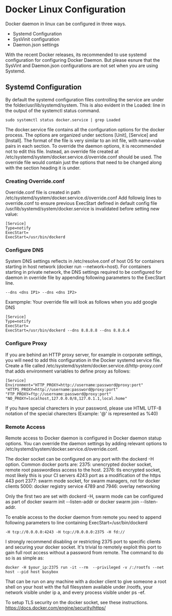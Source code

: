 # Docker Linux Configuration

Docker daemon in linux can be configured in three ways.
- Systemd Configuration
- SysVinit configuration
- Daemon.json settings

With the recent Docker releases, its recommended to use systemd configuration for configuring Docker Daemon. But please esnure that the SysVint and Daemon.json configurations are not set when you are using Systemd.

## Systemd Configuration

By default the systemd configuration files controlling the service are under the folder/usr/lib/systemd/system. This is also evident in the Loaded: line in the output of the systemctl status command.
```
sudo systemctl status docker.service | grep Loaded
```
The docker.service file contains all the configuration options for the docker process. The options are organized under sections [Unit], [Service] and [Install]. The format of the file is very similar to an init file, with name=value pairs in each section.
To override the daemon options, it is recommended not to edit this file. Instead, an override file created at /etc/systemd/system/docker.service.d/override.conf should be used. The override file would contain just the options that need to be changed along with the section heading it is under.

### Creating Override.conf
Override.conf file is created in path /etc/systemd/system/docker.service.d/override.conf
Add followig lines to override.conf to ensure previous ExecStart defined in default config file /usr/lib/systemd/system/docker.service is invalidated before setting new value:
```
[Service]
Type=notify
ExecStart=
ExecStart=/usr/bin/dockerd
```
### Configure DNS
System DNS settings reflects in /etc/resolve.conf of host OS for containers starting in host network (docker run --network=host). 
For containers starting in private network, the DNS settings required to be configured for daemon in override file by appending following parameters to the ExecStart line.
```
--dns <dns IP1> --dns <dns IP2>
```
Exampmple:
Your override file will look as follows when you add google DNS
```
[Service]
Type=notify
ExecStart=
ExecStart=/usr/bin/dockerd --dns 8.8.8.8 --dns 8.8.8.4
```
### Configure Proxy
If you are behind an HTTP proxy server, for example in corporate settings, you will need to add this configuration in the Docker systemd service file.
Create a file called /etc/systemd/system/docker.service.d/http-proxy.conf that adds environment variables to define proxy as follows:
```
[Service]
Environment="HTTP_PROXY=http://username:password@proxy:port" "HTTPS_PROXY=http://username:password@proxy:port" "FTP_PROXY=ftp://username:password@proxy:port" "NO_PROXY=localhost,127.0.0.0/8,127.0.1.1,local.home"
```
If you have special charecters in your password, please use HTML UTF-8 notation of the special charecters (Example: '@' is represented as %40)

### Remote Access
Remote access to Docker daemon is configured in Docker daemon statup options. You can override the daemon settings by adding relevant options to /etc/systemd/system/docker.service.d/override.conf.

The docker socket can be configured on any port with the dockerd -H option. Common docker ports are:
2375: unencrypted docker socket, remote root passwordless access to the host.
2376: tls encrypted socket, most likely this is your CI servers 4243 port as a modification of the https 443 port
2377: swarm mode socket, for swarm managers, not for docker clients
5000: docker registry service
4789 and 7946: overlay networking

Only the first two are set with dockerd -H, swarm mode can be configured as part of docker swarm init --listen-addr or docker swarm join --listen-addr.

To enable access to the docker daemon from remote you need to append following parameters to line containing ExecStart=/usr/bin/dockerd
```
-H tcp://0.0.0.0:4243 -H tcp://0.0.0.0:2375 -H fd://
```
I strongly recommend disabling or restricting 2375 port to specific clients and securing your docker socket. It's trivial to remotely exploit this port to gain full root access without a password from remote. The command to do so is as simple as:
```
docker -H $your_ip:2375 run -it --rm  --privileged -v /:/rootfs --net host --pid host busybox
````
That can be run on any machine with a docker client to give someone a root shell on your host with the full filesystem available under /rootfs, your network visible under ip a, and every process visible under ps -ef.

To setup TLS security on the docker socket, see these instructions. 
https://docs.docker.com/engine/security/https/
